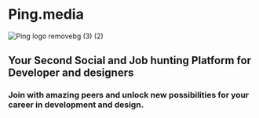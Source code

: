 
# Ping.media
![Ping logo removebg (3) (2)](https://github.com/PrashantIndurkar/ping.media/assets/32466796/e7c825d2-349b-4b03-bf11-0f66c221244a)
## Your Second Social and Job hunting Platform for Developer and designers
### Join with amazing peers and unlock new possibilities for your career in development and design.
